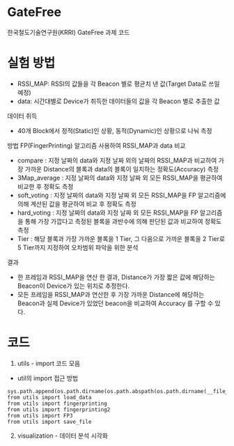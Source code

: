 # GateFree
한국철도기술연구원(KRRI) GateFree 과제 코드

# 실험 방법
- RSSI_MAP: RSSI의 값들을 각 Beacon 별로 평균치 낸 값(Target Data로 쓰일 예정)
- data: 시간대별로 Device가 취득한 데이터들의 값을 각 Beacon 별로 추출한 값
  
데이터 취득
- 40개 Block에서 정적(Static)인 상황, 동적(Dynamic)인 상황으로 나눠 측정

방법
FP(FingerPrinting) 알고리즘 사용하여 RSSI_MAP과 data 비교
- compare : 지정 날짜의 data와 지정 날짜 외의 날짜의 RSSI_MAP과 비교하여 가장 가까운 Distance의 블록과 data의 블록이 일치하는 정확도(Accuracy) 측정
- 3Map_average : 지정 날짜의 data와 지정 날짜 외 모든 RSSI_MAP을 평균하여 비교한 후 정확도 측정
- soft_voting : 지정 날짜의 data와 지정 날짜 외 모든 RSSI_MAP을 FP 알고리즘에 의해 계산된 값을 평균하여 비교 후 정확도 측정
- hard_voting : 지정 날짜의 data와 지정 날짜 외 모든 RSSI_MAP을 FP 알고리즘을 통해 가장 가깝다고 측정된 블록을 과반수에 의해 판단된 값과 비교하여 정확도 측정
- Tier : 해당 블록과 가장 가까운 블록을 1 Tier, 그 다음으로 가까운 블록을 2 Tier로 5 Tier까지 지정하여 오차범위 파악을 위한 분석
  
결과
- 한 프레임과 RSSI_MAP을 연산 한 결과, Distance가 가장 짧은 값에 해당하는 Beacon이 Device가 있는 위치로 추정한다.
- 모든 프레임을 RSSI_MAP과 연산한 후 가장 가까운 Distance에 해당하는 Beacon과 실제 Device가 있었던 beacon을 비교하여 Accuracy 를 구할 수 있다.

# 코드
1. utils - import 코드 모음
- util의 import 접근 방법
```
sys.path.append(os.path.dirname(os.path.abspath(os.path.dirname(__file__))))
from utils import load_data
from utils import fingerprinting
from utils import fingerprinting2
from utils import FP3
from utils import save_file
```
2. visualization - 데이터 분석 시각화
